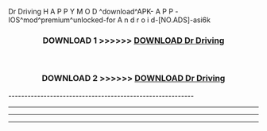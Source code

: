 Dr Driving  H A P P Y M O D ^download^APK- A P P -IOS^mod^premium^unlocked-for A n d r o i d-[NO.ADS]-asi6k



<div align="center">

<h3>DOWNLOAD 1 >>>>>> <a href="https://en-mod.web.app/?en= Dr Driving ">DOWNLOAD Dr Driving  </a></h3><br>

<h3>DOWNLOAD 2 >>>>>> <a href="https://en-mod.web.app/?en= Dr Driving ">DOWNLOAD Dr Driving  </a></h3>

</div>
----------------------------------------------------------

----------------------------------------------------------

----------------------------------------------------------

----------------------------------------------------------




